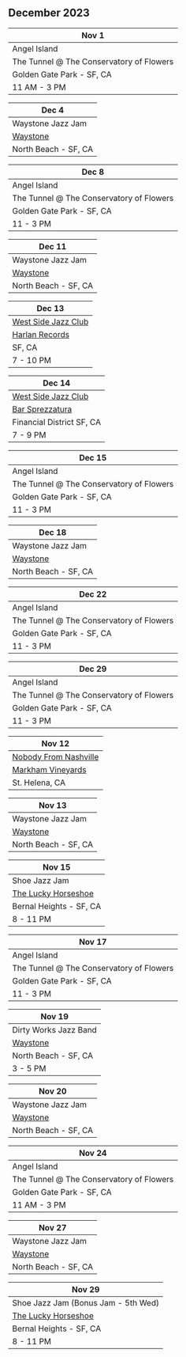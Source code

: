 ## December 2023

| Nov 1
|-
| Angel Island
| The Tunnel @ The Conservatory of Flowers
| Golden Gate Park - SF, CA
| 11 AM - 3 PM

| Dec 4
| -
| Waystone Jazz Jam
| <a href="https://www.waystonesf.com" target="new">Waystone</a>
| North Beach - SF, CA

| Dec 8
|-
| Angel Island
| The Tunnel @ The Conservatory of Flowers
| Golden Gate Park - SF, CA
| 11 - 3 PM

| Dec 11
| -
| Waystone Jazz Jam
| <a href="https://www.waystonesf.com" target="new">Waystone</a>
| North Beach - SF, CA

| Dec 13
|-
| <a href="http://westsidejazzclub.com" target="WSJC">West Side Jazz Club</a>
| <a href="https://www.harlanrecords.com" target="Harlan">Harlan Records</a>
| SF, CA
| 7 - 10 PM

| Dec 14
|-
| <a href="http://westsidejazzclub.com" target="WSJC">West Side Jazz Club</a>
| <a href="https://www.barsprezzatura.com" target="Sprezzatura">Bar Sprezzatura</a>
| Financial District SF, CA
| 7 - 9 PM

| Dec 15
|-
| Angel Island
| The Tunnel @ The Conservatory of Flowers
| Golden Gate Park - SF, CA
| 11 - 3 PM

| Dec 18
| -
| Waystone Jazz Jam
| <a href="https://www.waystonesf.com" target="new">Waystone</a>
| North Beach - SF, CA

| Dec 22
|-
| Angel Island
| The Tunnel @ The Conservatory of Flowers
| Golden Gate Park - SF, CA
| 11 - 3 PM

| Dec 29
|-
| Angel Island
| The Tunnel @ The Conservatory of Flowers
| Golden Gate Park - SF, CA
| 11 - 3 PM












| Nov 12
|-
| <a href="https://www.thebash.com/bluegrass/nobodyfromnashville" target="NFN">Nobody From Nashville</a>
| <a href="https://markhamvineyards.com" target="Markham">Markham Vineyards</a>
| St. Helena, CA

| Nov 13
| -
| Waystone Jazz Jam
| <a href="https://www.waystonesf.com" target="new">Waystone</a>
| North Beach - SF, CA

| Nov 15
|-
| Shoe Jazz Jam
| <a href="https://www.theluckyhorseshoebar.com/" target="Shoe">The Lucky Horseshoe</a>
| Bernal Heights - SF, CA
| 8 - 11 PM

| Nov 17
|-
| Angel Island
| The Tunnel @ The Conservatory of Flowers
| Golden Gate Park - SF, CA
| 11 - 3 PM

| Nov 19
|-
| Dirty Works Jazz Band
| <a href="https://www.waystonesf.com" target="new">Waystone</a>
| North Beach - SF, CA
| 3 - 5 PM

| Nov 20
| -
| Waystone Jazz Jam
| <a href="https://www.waystonesf.com" target="new">Waystone</a>
| North Beach - SF, CA

| Nov 24
|-
| Angel Island
| The Tunnel @ The Conservatory of Flowers
| Golden Gate Park - SF, CA
| 11 AM - 3 PM

| Nov 27
| -
| Waystone Jazz Jam
| <a href="https://www.waystonesf.com" target="new">Waystone</a>
| North Beach - SF, CA

| Nov 29
|-
| Shoe Jazz Jam (Bonus Jam - 5th Wed)
| <a href="https://www.theluckyhorseshoebar.com/" target="Shoe">The Lucky Horseshoe</a>
| Bernal Heights - SF, CA
| 8 - 11 PM
